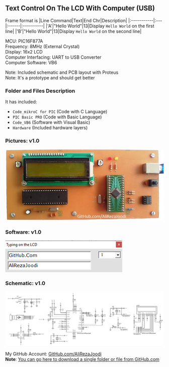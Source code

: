 ## Text Control On The LCD With Computer (USB)
Frame format is
|Line Command|Text|End Chr|Description|
|:-----------|:---|:------|:----------|
|'A'|"Hello World"|13|Display `Hello World` on the first line|
|'B'|"Hello World"|13|Display `Hello World` on the second line|
	   
MCU:			PIC16F877A  
Frequency:     		8MHz (External Crystal)   
Display:        	16x2 LCD        
Computer Interfacing:	UART to USB Converter  
Computer Software:	VB6	

Note: Included schematic and PCB layout with Proteus  
Note: It's a prototype and should get better

### Folder and Files Description
It has included:
- `Code_mikroC for PIC` (Code with C Language)
- `PIC Basic PRO` (Code with Basic Language)
- `Code_VB6` (Software with Visual Basic)
- `Hardware` (Included hardware layers)

### Pictures: v1.0
![](Pictures/v1.0.jpg)

### Software: v1.0
![](Code_VB6/v1.0.png)

### Schematic: v1.0
![](Hardware/v1.0.png)

My GitHub Account: [GitHub.com/AliRezaJoodi](https://github.com/AliRezaJoodi)  
**Note**: [You can go here to download a single folder or file from GitHub.com](https://minhaskamal.github.io/DownGit/#/home)

